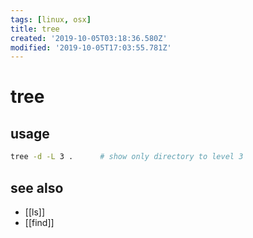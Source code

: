 ```yaml
---
tags: [linux, osx]
title: tree
created: '2019-10-05T03:18:36.580Z'
modified: '2019-10-05T17:03:55.781Z'
---
```


# tree

## usage
```sh
tree -d -L 3 .      # show only directory to level 3
```

## see also
- [[ls]]
- [[find]]
